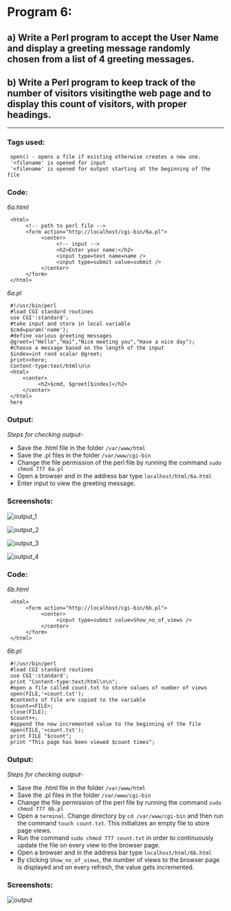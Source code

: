 # Program 6:
## a) Write a Perl program to accept the User Name and display a greeting message randomly chosen from a list of 4 greeting messages.
## b) Write a Perl program to keep track of the number of visitors visitingthe web page and to display this count of visitors, with proper headings.
***

### Tags used:
     open() - opens a file if existing otherwise creates a new one. 
     '<filename' is opened for input 
     '<filename' is opened for output starting at the beginning of the file

### Code: 
*6a.html*

     <html>
          <!-- path to perl file -->
          <form action="http://localhost/cgi-bin/6a.pl">
               <center>
                    <!-- input -->
                    <h2>Enter your name:</h2>
                    <input type=text name=name />
                    <input type=submit value=submit />
               </center>
          </form>
     </html>     

*6a.pl*

     #!/usr/bin/perl
     #load CGI standard routines
     use CGI':standard';
     #take input and store in local variable
     $cmd=param('name');
     #define various greeting messages
     @greet=("Hello","Hai","Nice meeting you","Have a nice day");
     #choose a message based on the length of the input
     $index=int rand scalar @greet;
     print<<here;
     Content-type:text/html\n\n
     <html>
         <center>
              <h2>$cmd, $greet[$index]</h2>
         </center>
     </html>
     here
     
### Output:
*Steps for checking output-*

* Save the .html file in the folder `/var/www/html`
* Save the .pl files in the folder `/var/www/cgi-bin`
* Change the file permission of the perl file by running the command `sudo chmod 777 6a.pl`
* Open a browser and in the address bar type `localhost/html/6a.html`
* Enter input to view the greeting message.

### Screenshots:

![output_1](6a_1.png)

![output_2](6a_2.png)

![output_3](6a_3.png)

![output_4](6a_4.png)

### Code:
*6b.html*

     <html>
          <form action="http://localhost/cgi-bin/6b.pl">
               <center>
                    <input type=submit value=Show_no_of_views />
               </center>
          </form>
     </html>

*6b.pl*

     #!/usr/bin/perl
     #load CGI standard routines
     use CGI':standard';
     print "Content-type:text/html\n\n";
     #open a file called count.txt to store values of number of views
     open(FILE,'<count.txt');
     #contents of file are copied to the variable
     $count=<FILE>;
     close(FILE);
     $count++;
     #append the new incremented value to the beginning of the file
     open(FILE,'>count.txt');
     print FILE "$count";
     print "This page has been viewed $count times";

### Output:
*Steps for checking output-*

* Save the .html file in the folder `/var/www/html`
* Save the .pl files in the folder `/var/www/cgi-bin`
* Change the file permission of the perl file by running the command `sudo chmod 777 6b.pl`
* Open a `terminal`. Change directory by `cd /var/www/cgi-bin` and then run the command `touch count.txt`. This initializes an empty file to store page views.
* Run the command `sudo chmod 777 count.txt` in order to continuously update the file on every view to the browser page.
* Open a browser and in the address bar type `localhost/html/6b.html`
* By clicking `Show_no_of_views`, the number of views to the browser page is displayed and on every refresh, the value gets incremented.

### Screenshots:

![output](6b.png)
